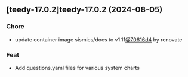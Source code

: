 

## [teedy-17.0.2]teedy-17.0.2 (2024-08-05)

### Chore



- update container image sismics/docs to v1.11[@70616d4](https://github.com/70616d4) by renovate

### Feat



- Add questions.yaml files for various system charts